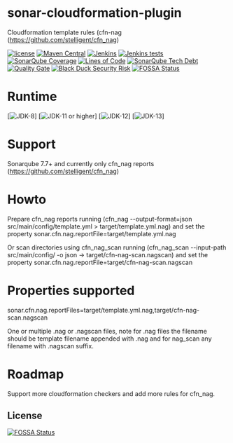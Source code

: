 # sonar-cloudformation-plugin
Cloudformation template rules (cfn-nag (https://github.com/stelligent/cfn_nag)

[![license](https://img.shields.io/github/license/Hack23/sonar-cloudformation-plugin.svg)](https://github.com/Hack23/sonar-cloudformation-plugin/raw/master/LICENSE.txt)
[![Maven Central](https://img.shields.io/maven-central/v/com.hack23.sonar/sonar-cloudformation-plugin.svg)](http://mvnrepository.com/artifact/com.hack23.sonar/sonar-cloudformation-plugin)
[![Jenkins](https://img.shields.io/jenkins/s/https/www.hack23.com/jenkins/job/Hack23/job/sonar-cloudformation-plugin/job/master.svg)](https://www.hack23.com/jenkins/job/Hack23/job/sonar-cloudformation-plugin/job/master/)
[![Jenkins tests](https://img.shields.io/jenkins/t/https/www.hack23.com/jenkins/job/Hack23/job/sonar-cloudformation-plugin/job/master.svg)](https://www.hack23.com/jenkins/job/Hack23/job/sonar-cloudformation-plugin/job/master/lastCompletedBuild/testReport/)
[![SonarQube Coverage](https://www.hack23.com/sonar/api/badges/measure?key=com.hack23.sonar%3Asonar-cloudformation-plugin&metric=coverage)](https://www.hack23.com/sonar/component_measures/domain/Coverage?id=com.hack23.sonar%3Asonar-cloudformation-plugin)
[![Lines of Code](https://www.hack23.com/sonar/api/project_badges/measure?project=com.hack23.sonar%3Asonar-cloudformation-plugin&metric=ncloc)](https://www.hack23.com/sonar/dashboard?id=com.hack23.sonar%3Asonar-cloudformation-plugin)
[![SonarQube Tech Debt](https://www.hack23.com/sonar/api/badges/measure?key=com.hack23.sonar%3Asonar-cloudformation-plugin&metric=sqale_debt_ratio)](https://www.hack23.com/sonar/component_measures?id=com.hack23.sonar%3Asonar-cloudformation-plugin)
[![Quality Gate](https://www.hack23.com/sonar/api/project_badges/measure?project=com.hack23.sonar%3Asonar-cloudformation-plugin&metric=alert_status)](https://www.hack23.com/sonar/dashboard?id=com.hack23.sonar%3Asonar-cloudformation-plugin)
[![Black Duck Security Risk](https://copilot.blackducksoftware.com/github/repos/Hack23/sonar-cloudformation-plugin/branches/master/badge-risk.svg)](https://copilot.blackducksoftware.com/github/repos/Hack23/sonar-cloudformation-plugin/branches/master)
[![FOSSA Status](https://app.fossa.io/api/projects/git%2Bgithub.com%2FHack23%2Fsonar-cloudformation-plugin.svg?type=shield)](https://app.fossa.io/projects/git%2Bgithub.com%2FHack23%2Fsonar-cloudformation-plugin?ref=badge_shield)

# Runtime

[![JDK-8](https://img.shields.io/badge/jdk-8-green.svg)]
[![JDK-11 or higher](https://img.shields.io/badge/jdk-11-green.svg)]
[![JDK-12](https://img.shields.io/badge/jdk-12-orange.svg)]
[![JDK-13](https://img.shields.io/badge/jdk-13-orange.svg)]


# Support

Sonarqube 7.7+ and currently only cfn_nag reports (https://github.com/stelligent/cfn_nag)

# Howto

Prepare cfn_nag reports running (cfn_nag --output-format=json src/main/config/template.yml > target/template.yml.nag)
and set the property sonar.cfn.nag.reportFile=target/template.yml.nag

Or scan directories using cfn_nag_scan running (cfn_nag_scan  --input-path src/main/config/ -o json -> target/cfn-nag-scan.nagscan) and set the property sonar.cfn.nag.reportFile=target/cfn-nag-scan.nagscan 

# Properties supported 

sonar.cfn.nag.reportFiles=target/template.yml.nag,target/cfn-nag-scan.nagscan 

One or multiple .nag or .nagscan files, note for .nag files the filename should be template filename appended with .nag and for nag_scan any filename with .nagscan suffix.

# Roadmap

Support more cloudformation checkers and add more rules for cfn_nag.  

## License
[![FOSSA Status](https://app.fossa.io/api/projects/git%2Bgithub.com%2FHack23%2Fsonar-cloudformation-plugin.svg?type=large)](https://app.fossa.io/projects/git%2Bgithub.com%2FHack23%2Fsonar-cloudformation-plugin?ref=badge_large)